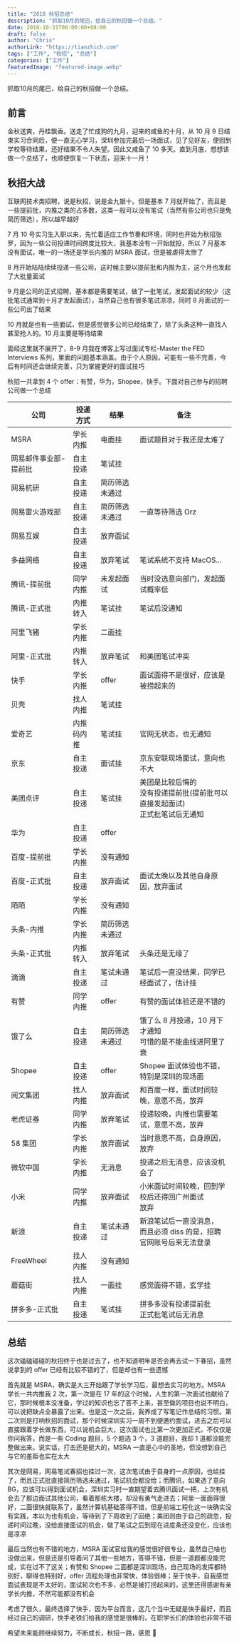 ```yaml
--- 
title: "2018 秋招总结"
description: "抓取10月的尾巴，给自己的秋招做一个总结。"
date: 2018-10-31T00:00:00+08:00
draft: false
author: "Chris"
authorLink: "https://tianzhich.com"
tags: ["工作", "校招", "总结"]
categories: ["工作"]
featuredImage: "featured-image.webp"
---
```


抓取10月的尾巴，给自己的秋招做一个总结。

<!--more-->


## 前言

金秋送爽，丹桂飘香。送走了忙成狗的九月，迎来的咸鱼的十月，从 10 月 9 日结束实习合同后，便一直无心学习，深圳参加完最后一场面试，见了见好友，便回到学校等待结果，还好结果不令人失望。因此又咸鱼了 10 多天。直到月底，想想该做一个总结了，也顺便恢复一下状态，迎来十一月！

## 秋招大战

互联网技术类招聘，说是秋招，说是金九银十。但是基本 7 月就开始了，而且是一些提前批，内推之类的占多数，这类一般可以没有笔试（当然有些公司也只是免简历筛选），所以越早越好

7 月 10 号实习生入职以来，先忙着适应工作节奏和环境，同时也开始为秋招张罗，因为一些公司投递时间跨度比较大，我基本没有一开始就投，所以 7 月基本没有面试，唯一的一场还是学长内推的 MSRA 面试，但是被虐得太惨了

8 月开始陆陆续续投递一些公司，这时候主要以提前批和内推为主，这个月也发起了大批量面试

9 月是公司的正式招聘，基本都是需要笔试，做了一批笔试，发起面试的较少（这批笔试通常到十月才发起面试），当然自己也有很多笔试凉凉。同时 8 月面试的一些公司出了结果

10 月就是也有一些面试，但是感觉很多公司已经结束了，除了头条这种一直找人甚至抢人的。10 月主要是等待结果

面经这里就不展开了，8-9 月我在博客上写过面试专栏-Master the FED Interviews 系列，里面的问题基本涵盖。由于个人原因，可能有一些不完善，今后有时间还会继续完善，只为掌握更好的面试技巧

秋招一共拿到 4 个 offer：有赞，华为，Shopee，快手。下面对自己参与的招聘公司做一个总结

| 公司                  | 投递方式   | 结果           | 备注                                                                                 |
| --------------------- | ---------- | -------------- | ------------------------------------------------------------------------------------ |
| MSRA                  | 学长内推   | 电面挂         | 面试题目对于我还是太难了                                                             |
| 网易邮件事业部-提前批 | 自主投递   | 笔试挂         |                                                                                      |
| 网易杭研              | 自主投递   | 简历筛选未通过 |                                                                                      |
| 网易雷火游戏部        | 自主投递   | 简历筛选未通过 | 一直等待筛选 Orz                                                                     |
| 网易互娱              | 自主投递   | 放弃面试       |                                                                                      |
| 多益网络              | 自主投递   | 放弃笔试       | 笔试系统不支持 MacOS...                                                              |
| 腾讯-提前批           | 同学内推   | 未发起面试     | 当时没选意向部门，发起面试概率低                                                     |
| 腾讯-正式批           | 内推转入   | 笔试挂         | 笔试后没通知                                                                         |
| 阿里飞猪              | 学长内推   | 二面挂         |                                                                                      |
| 阿里-正式批           | 内推转入   | 放弃笔试       | 和美团笔试冲突                                                                       |
| 快手                  | 学长内推   | offer          | 面试面得不是很好，应该是被捞起来的                                                   |
| 贝壳                  | 找人内推   | 笔试挂         |                                                                                      |
| 爱奇艺                | 内推码内推 | 笔试挂         | 官网无状态，也无通知                                                                 |
| 京东                  | 自主投递   | 面试挂         | 京东安联现场面试，意向也不大                                                         |
| 美团点评              | 自主投递   | 笔试挂         | 美团是比较后悔的<br />没有投递提前批(提前批可以直接发起面试)<br />正式批笔试后无通知 |
| 华为                  | 自主投递   | offer          |                                                                                      |
| 百度-提前批           | 学长内推   | 没有通知       |                                                                                      |
| 百度-正式批           | 自主投递   | 放弃面试       | 面试太晚以及其他自身原因，放弃面试                                                   |
| 陌陌                  | 学长内推   | 没有通知       |                                                                                      |
| 头条-内推             | 学长内推   | 简历筛选未通过 |                                                                                      |
| 头条-正式批           | 内推转入   | 放弃笔试       | 头条还是无缘了                                                                       |
| 滴滴                  | 自主投递   | 笔试未通过     | 笔试后一直没结果，同学已经面试了，估计挂                                             |
| 有赞                  | 同学内推   | offer          | 有赞的面试体验还是不错的                                                             |
| 饿了么                | 自主投递   | 简历筛选未通过 | 饿了么 8 月投递，10 月下才通知<br />可惜的是不能曲线进阿里了衰                       |
| Shopee                | 自主投递   | offer          | Shopee 面试体验也不错，特别是深圳的现场面                                            |
| 阅文集团              | 找人内推   | 放弃面试       | 和百度一样，面试时间较晚，意愿不高，放弃                                             |
| 老虎证券              | 同学内推   | 放弃笔试       | 投递较晚，内推也需要笔试，意愿不高，放弃                                             |
| 58 集团               | 学长内推   | 放弃面试       | 当时意愿不高，自身原因，放弃                                                         |
| 微软中国              | 学长内推   | 无消息         | 投递之后无消息，应该没机会了                                                         |
| 小米                  | 同学内推   | 放弃面试       | 小米面试时间较晚，回到学校后还得回广州面试<br />放弃                                 |
| 新浪                  | 自主投递   | 笔试未通过     | 新浪笔试后一直没消息，<br />而且必须 diss 的是，招聘官网账号后来无法登录             |
| FreeWheel             | 找人内推   | 没有通知       |                                                                                      |
| 蘑菇街                | 找人内推   | 一面挂         | 感觉面得不错，玄学挂                                                                 |
| 拼多多-正式批         | 自主投递   | 笔试挂         | 拼多多没有投递提前批<br />正式批笔试后无消息                                         |

## 总结

这次磕磕碰碰的秋招终于也是过去了，也不知道明年是否会再去试一下春招，虽然说拿到的 offer 已经有比较不错的了，但是却也有一些遗憾

首先就是 MSRA，确实是大三开始跟了学长学习后，最想去实习的地方。MSRA 学长一共内推我 2 次，第一次是在 17 年的这个时候，人生的第一次面试也献给了它，那时候根本没准备，学过的知识也忘了答不上来，甚至做的项目也说不明白，可以说把缺点全暴露了出来。也是这一次之后，我养成了写笔记作总结的习惯。第二次则是打响秋招的面试，那个时候深圳实习一周不到便邀约面试，进去之后可以直接跟着学长做东西，可以说机会巨大，这次面试也比第一次更加正式，不仅仅是你问我答，而是一些 Coding 题目，5 个题选 3 个，3 道题目，我却 1 道都没能完整做出来。说实话，打击还是挺大的，MSRA 一直是心中的圣地，但没想到自己与它的差距也实在太大

其次是网易，网易笔试春招也挂过一次，这次笔试由于自身的一点原因，也给挂了，而且正式批直接简历筛选未通过，笔试机会都没给；而腾讯，如果选了意向 BG，应该可以得到面试机会，深圳实习时一直期望着去腾讯面试一把，上次有机会去了那边面试其他公司，看着那栋大楼，却没有勇气走进去；阿里一面面得很好，二面很快就联系了，虽然计算机基础答得不错，但是前端工程化这一块确实没有实践，本以为也有机会，等待到了下周收到了回绝；美团则由于自己的疏忽，投递时间过晚，没给直接面试的机会，做了笔试之后到现在进度条还没变化，应该也是凉凉

最后当然也有不错的地方，MSRA 面试官给我的感觉很好很专业，虽然自己啥也没做出来，但是还是引导着问了其他一些地方，答得不错，但是一道题都没能完成，实在过不了这关；有赞和 Shopee 二面都是深圳现场，自己现场的发挥都特别好，聊得也特别好，offer 流程处理也非常快，体验很棒；至于快手，自我感觉面试表现是不太好的，面试轮次也不多，必然是被打捞起来的，这里还得感谢有亲学长内推，不然可能都没有机会

考虑了很久，最终选择了快手，因为平台而言，这几个当中无疑是快手最好，而且经过自己的调研，快手老铁们给我的感觉是很棒的，在职学长们的体验也非常不错

希望未来能顾继续努力，不断成长，秋招一路，感恩 🙏
